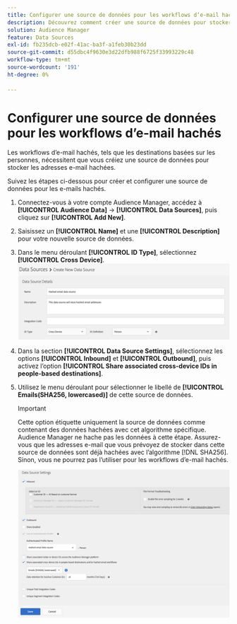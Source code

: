 ```yaml
---
title: Configurer une source de données pour les workflows d’e-mail hachés
description: Découvrez comment créer une source de données pour stocker les e-mails hachés pour les workflows d’e-mail hachés.
solution: Audience Manager
feature: Data Sources
exl-id: fb235dcb-e02f-41ac-ba3f-a1feb30b23dd
source-git-commit: d55dbc4f9630e3d22dfb988f6725f33993229c48
workflow-type: tm+mt
source-wordcount: '191'
ht-degree: 0%

---
```


# Configurer une source de données pour les workflows d’e-mail hachés

Les workflows d’e-mail hachés, tels que les destinations basées sur les personnes, nécessitent que vous créiez une source de données pour stocker les adresses e-mail hachées.

Suivez les étapes ci-dessous pour créer et configurer une source de données pour les e-mails hachés.

1. Connectez-vous à votre compte Audience Manager, accédez à **[!UICONTROL Audience Data]** -> **[!UICONTROL Data Sources]**, puis cliquez sur **[!UICONTROL Add New]**.
1. Saisissez un **[!UICONTROL Name]** et une **[!UICONTROL Description]** pour votre nouvelle source de données.
1. Dans le menu déroulant **[!UICONTROL ID Type]**, sélectionnez **[!UICONTROL Cross Device]**.
   ![Image de l’interface utilisateur d’Audience Manager montrant la section détails de la source de données.](../features/assets/create-hashed-email-data-source.png)
1. Dans la section **[!UICONTROL Data Source Settings]**, sélectionnez les options **[!UICONTROL Inbound]** et **[!UICONTROL Outbound]**, puis activez l’option **[!UICONTROL Share associated cross-device IDs in people-based destinations]**.
1. Utilisez le menu déroulant pour sélectionner le libellé de **[!UICONTROL Emails(SHA256, lowercased)]** de cette source de données.

   >[!IMPORTANT]
   >
   >Cette option étiquette uniquement la source de données comme contenant des données hachées avec cet algorithme spécifique. Audience Manager ne hache pas les données à cette étape. Assurez-vous que les adresses e-mail que vous prévoyez de stocker dans cette source de données sont déjà hachées avec l’algorithme [!DNL SHA256]. Sinon, vous ne pourrez pas l’utiliser pour les workflows d’e-mail hachés.

   ![Image de l’interface utilisateur d’Audience Manager montrant la section paramètres de source de données.](../features/assets/data-source-settings.png)
